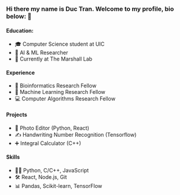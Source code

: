 ### Hi there my name is Duc Tran. Welcome to my profile, bio below: 👋
#### Education:
- 🎓 Computer Science student at UIC
- 🧠 AI & ML Researcher
- 🏢 Currently at The Marshall Lab
#### Experience
- 🧬 Bioinformatics Research Fellow
- 🤖 Machine Learning Research Fellow
- 💻 Computer Algorithms Research Fellow
#### Projects
- 📸 Photo Editor (Python, React)
- ✍️ Handwriting Number Recognition (Tensorflow)
- ➕ Integral Calculator (C++)
#### Skills
- 👨‍💻 Python, C/C++, JavaScript
- 🛠️ React, Node.js, Git
- 📊 Pandas, Scikit-learn, TensorFlow
  
